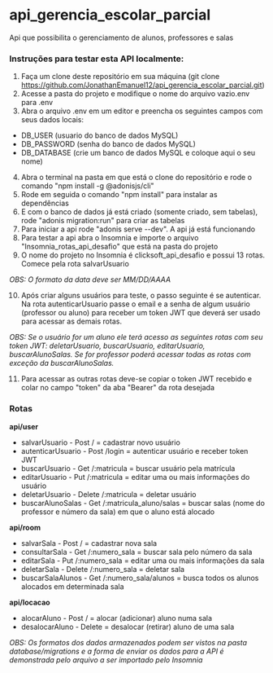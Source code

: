 # api_gerencia_escolar_parcial
Api que possibilita o gerenciamento de alunos, professores e salas

### Instruções para testar esta API localmente:

1. Faça um clone deste repositório em sua máquina (git clone https://github.com/JonathanEmanuel12/api_gerencia_escolar_parcial.git)
2. Acesse a pasta do projeto e modifique o nome do arquivo vazio.env para .env
3. Abra o arquivo .env em um editor e preencha os seguintes campos com seus dados locais:
 * DB_USER (usuario do banco de dados MySQL)
 * DB_PASSWORD (senha do banco de dados MySQL)
 * DB_DATABASE (crie um banco de dados MySQL e coloque aqui o seu nome)
4. Abra o terminal na pasta em que está o clone do repositório e rode o comando "npm install -g @adonisjs/cli"
5. Rode em seguida o comando "npm install" para instalar as dependências
6. E com o banco de dados já está criado (somente criado, sem tabelas), rode "adonis migration:run" para criar as tabelas
7. Para iniciar a api rode "adonis serve --dev". A api já está funcionando
8. Para testar a api abra o Insomnia e importe o arquivo "Insomnia_rotas_api_desafio" que está na pasta do projeto
9. O nome do projeto no Insomnia é clicksoft_api_desafio e possui 13 rotas. Comece pela rota salvarUsuario

*OBS: O formato da data deve ser MM/DD/AAAA*

10. Após criar alguns usuários para teste, o passo seguinte é se autenticar. Na rota autenticarUsuario passe o email e a senha de algum usuário (professor ou aluno) para receber um token JWT que deverá ser usado para acessar as demais rotas.

*OBS: Se o usuário for um aluno ele terá acesso as seguintes rotas com seu token JWT: deletarUsuario, buscarUsuario, editarUsuario, buscarAlunoSalas.
Se for professor poderá acessar todas as rotas com exceção da buscarAlunoSalas.*

11. Para acessar as outras rotas deve-se copiar o token JWT recebido e colar no campo "token" da aba "Bearer" da rota desejada

### Rotas 

**api/user**

* salvarUsuario - Post / = cadastrar novo usuário
* autenticarUsuario - Post /login = autenticar usuário e receber token JWT
* buscarUsuario - Get /:matricula = buscar usuário pela matrícula
* editarUsuario - Put /:matricula = editar uma ou mais informações do usuário
* deletarUsuario - Delete /:matricula = deletar usuário
* buscarAlunoSalas - Get /:matricula_aluno/salas = buscar salas (nome do professor e número da sala) em que o aluno está alocado

**api/room**

* salvarSala - Post / = cadastrar nova sala
* consultarSala - Get /:numero_sala = buscar sala pelo número da sala
* editarSala - Put /:numero_sala = editar uma ou mais informações da sala
* deletarSala - Delete /:numero_sala = deletar sala
* buscarSalaAlunos - Get /:numero_sala/alunos = busca todos os alunos alocados em determinada sala

**api/locacao**

* alocarAluno - Post / = alocar (adicionar) aluno numa sala
* desalocarAluno - Delete = desalocar (retirar) aluno de uma sala

*OBS: Os formatos dos dados armazenados podem ser vistos na pasta database/migrations e a forma de enviar os dados para a API é demonstrada pelo arquivo a ser importado pelo Insomnia*
